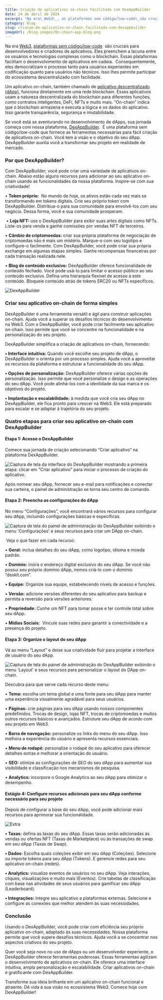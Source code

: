 ```yaml
---
title: Criação de aplicativos on-chain facilitada com DexAppBuilder
date: 24 de abril de 2024
excerpt: "Na era\_Web3\_, as plataformas sem código/low-code\_são cruciais para desenvolvedores e criadores de aplicativos. Eles preenchem a lacuna entre usuários e tecnologias complexas como blockchain..."
category: Blog
slug: criacao-de-aplicativo-on-chain-facilitada-com-dexappbuilder
imageUrl: /blog-images/On-chain-app-blog.png
---
```

Na era [Web3](https://dexkit.com/web3-the-present-and-the-future-of-the-internet/), [plataformas sem código/low-code](https://dexkit.com/no-code-low-code-revolution-transforming-digital-creation/)  são cruciais para desenvolvedores e criadores de aplicativos. Eles preenchem a lacuna entre os usuários e tecnologias complexas como o blockchain. Essas plataformas facilitam o desenvolvimento de aplicativos em cadeia.  Consequentemente, eles democratizam o processo tanto para usuários experientes em codificação quanto para usuários não técnicos. Isso lhes permite participar do ecossistema descentralizado com facilidade.

Um aplicativo on-chain, também chamado de [aplicativo descentralizado (dApp)](https://dexkit.com/the-power-of-decentralized-applications-dapps/), funciona diretamente em uma rede blockchain. Esses aplicativos usam a natureza descentralizada do blockchain para diferentes funções, como contratos inteligentes, DeFi, NFTs e muito mais. “On-chain” indica que o blockchain armazena e executa a lógica e os dados do aplicativo. Isso garante transparência, segurança e imutabilidade.

Se você está se aventurando no desenvolvimento de dApps, sua jornada começa com nossa plataforma, [DexAppBuilder](https://dexappbuilder.dexkit.com/).  É uma plataforma sem código/low-code que fornece as ferramentas necessárias para fácil criação de aplicativos on-chain. Você tem a visão e o objetivo do seu dApp. DexAppBuilder auxilia você a transformar seu projeto em realidade de mercado.

### Por que DexAppBuilder?

Com DexAppBuilder, você pode criar uma variedade de aplicativos on-chain. Abaixo estão alguns recursos para adicionar ao seu aplicativo on-chain usando as funcionalidades da nossa plataforma. Inspire-se com sua criatividade!

• **Token próprio:**  No mundo de hoje, os ativos estão cada vez mais se transformando em tokens digitais. Crie seu próprio token com DexAppBuilder. Distribua-o para sua comunidade para envolvê-los com seu negócio. Dessa forma, você e sua comunidade prosperam.

 • **Loja NFT:** use o DexAppBuilder para exibir suas artes digitais como NFTs. Liste-os para venda e ganhe comissões por vendas NFT de terceiros.

• **Câmbio de criptomoedas:** criar sua própria plataforma de negociação de criptomoedas não é mais um mistério. Marque-o com seu logotipo e configure-o facilmente. Com DexAppBuilder, você pode criar sua própria exchange em algumas etapas simples. Ganhe recompensas financeiras por cada transação realizada nele.

• **Blog de conteúdo exclusivo:** DexAppBuilder oferece funcionalidade de conteúdo fechado. Você pode usá-lo para limitar o acesso público ao seu conteúdo exclusivo. Defina uma hierarquia flexível de acesso a este conteúdo. Bloqueie conteúdo atrás de tokens ERC20 ou NFTs específicos.

![DexAppBuilder](/blog-images/DexAppBuilder-1.png)

### Criar seu aplicativo on-chain de forma simples

DexAppBuilder é uma ferramenta versátil e ágil para construir aplicações on-chain. Ajuda você a superar os desafios técnicos do desenvolvimento na Web3. Com o DexAppBuilder, você pode criar facilmente seu aplicativo on-chain. Isso permite que você se concentre na funcionalidade e na personalização do seu projeto.

DexAppBuilder simplifica a criação de aplicativos on-chain, fornecendo:

**• Interface intuitiva:** Quando você escolhe seu projeto de dApp, o DexAppBuilder o orienta por um processo simples. Ajuda você a aproveitar os recursos da plataforma e estruturar a funcionalidade do seu dApp.

**• Opções de personalização:** DexAppBuilder oferece várias opções de personalização. Isso permite que você personalize o design e as operações do seu dApp. Você pode alinhá-los com a identidade da sua marca e os objetivos do projeto.

**• Implantação e escalabilidade:** à medida que você cria seu dApp no ​​DexAppBuilder, ele fica pronto para crescer na Web3. Ele está preparado para escalar e se adaptar à trajetória do seu projeto.

### Quatro etapas para criar seu aplicativo on-chain com DexAppBuilder

#### Etapa 1: Acesse o DexAppBuilder

Comece sua jornada de criação selecionando “Criar aplicativo” na plataforma DexAppBuilder.

![Captura de tela da interface do DexAppBuilder mostrando a primeira etapa: clicar em "Criar aplicativo" para iniciar o processo de criação do aplicativo.](/blog-images/Stage-1-image-1.png)

Após nomear seu dApp, fornecer seu e-mail para notificações e conectar sua carteira, o painel de administração se torna seu centro de comando.

#### Etapa 2: Preencha as configurações do dApp

No menu “Configurações”, você encontrará vários recursos para configurar seu dApp, incluindo configurações básicas e específicas.

![Captura de tela do painel de administração do DexAppBuilder exibindo o menu 'Configurações' e seus recursos para criar um DApp on-chain.](/blog-images/Stage-2-Settings.png)

 Veja o que fazer em cada recurso:

• **Geral:** inclua detalhes do seu dApp, como logotipo, idioma e moeda padrão.

• **Domínio:** insira o endereço digital exclusivo do seu dApp. Se você não possui seu próprio domínio dApp, iremos criá-lo com o domínio “dexkit.com”.

• **Equipe:** Organize sua equipe, estabelecendo níveis de acesso e funções.

• **Versão:** adicione versões diferentes do seu aplicativo para backup e permita a reversão para versões anteriores.

• **Propriedade:** Cunhe um NFT para tomar posse e ter controle total sobre seu dApp.

• **Mídias Sociais:**  Vincule suas redes para garantir a conectividade e a presença do projeto.

#### Etapa 3: Organize o layout do seu dApp

Vá ao menu “Layout” e deixe sua criatividade fluir para projetar a interface de usuário do seu dApp.

![Captura de tela do painel de administração do DexAppBuilder exibindo o menu 'Layout' e seus recursos para personalizar o layout do DApp on-chain.](/blog-images/Stage-3-Layout.png)

Descubra para que serve cada recurso deste menu:

• **Tema:** escolha um tema global e uma fonte para seu dApp para manter uma experiência visualmente agradável para seus usuários.

• **Páginas:** crie páginas para seu dApp usando nossos componentes predefinidos. Trocas de design, lojas NFT, trocas de criptomoedas e muitos outros recursos básicos e avançados. Estruture seu dApp de acordo com seu projeto em Web3.

• **Barra de navegação:** personalize os links do menu do seu dApp. Isso melhora a experiência do usuário e apresenta recursos essenciais.

• **Menu de rodapé:** personalize o rodapé do seu aplicativo para oferecer detalhes extras e melhorar a orientação do usuário.

• **SEO:** otimize as configurações de SEO do seu dApp para aumentar sua visibilidade e classificação nos mecanismos de pesquisa.

• **Analytics:** incorpore o Google Analytics ao seu dApp para otimizar o desempenho.

#### Estágio 4: Configure recursos adicionais para seu dApp conforme necessário para seu projeto

Depois de configurar a base do seu dApp, você pode adicionar mais recursos para aprimorar sua funcionalidade.

![Extra](/blog-images/Stage-4-Additional-features-1.png)

**• Taxas:** defina as taxas do seu dApp. Essas taxas serão adicionadas às vendas ou ofertas NFT (Taxas de Marketplace) ou às transações de swap em seu dApp (Taxas de Swap).

**• Dados:** Escolha quais coleções exibir em seu dApp (Coleções). Selecione ou importe tokens para seu dApp (Tokens). E gerencie redes para seu aplicativo on-chain (redes).

**• Analytics:** visualize eventos de usuários no seu dApp. Veja interações, cliques, visualizações e muito mais (Eventos). Crie tabelas de classificação com base nas atividades de seus usuários para gamificar seu dApp (Leaderboard).

**• Integrações:** Integre seu aplicativo a plataformas externas. Selecione e configure as conexões que melhor atendem às suas necessidades.

### Conclusão

Usando o DexAppBuilder, você pode criar com eficiência seu próprio aplicativo on-chain, adaptado às suas necessidades. Nossa plataforma permite que você supere desafios técnicos. Ajuda você a se concentrar nos aspectos criativos do seu projeto.  

Quer você seja novo no uso de dApps ou um desenvolvedor experiente, o DexAppBuilder oferece ferramentas poderosas. Essas ferramentas agilizam o desenvolvimento de aplicativos on-chain. Ele oferece uma interface intuitiva, ampla personalização e escalabilidade. Criar aplicativos on-chain é gratificante com DexAppBuilder.

Transforme sua ideia brilhante em um aplicativo on-chain funcional e atraente. Dê vida à sua visão no ecossistema Web3. Comece hoje com DexAppBuilder!
